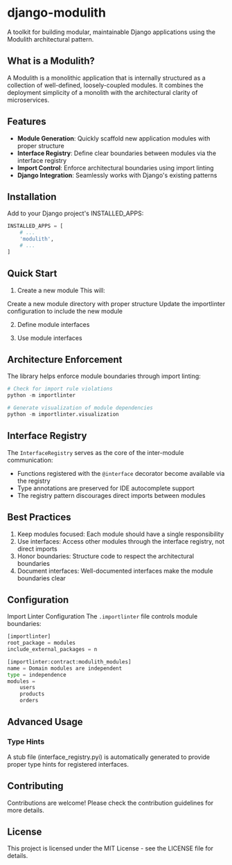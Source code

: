 # django-modulith

A toolkit for building modular, maintainable Django applications using the Modulith architectural pattern.

## What is a Modulith?

A Modulith is a monolithic application that is internally structured as a collection of well-defined, loosely-coupled modules. It combines the deployment simplicity of a monolith with the architectural clarity of microservices.

## Features

- **Module Generation**: Quickly scaffold new application modules with proper structure
- **Interface Registry**: Define clear boundaries between modules via the interface registry
- **Import Control**: Enforce architectural boundaries using import linting
- **Django Integration**: Seamlessly works with Django's existing patterns

## Installation
Add to your Django project's INSTALLED_APPS:
```python
INSTALLED_APPS = [
    # ...
    'modulith',
    # ...
]
```

## Quick Start
1. Create a new module
This will:

Create a new module directory with proper structure
Update the importlinter configuration to include the new module

2. Define module interfaces
 
4. Use module interfaces
## Architecture Enforcement
The library helps enforce module boundaries through import linting:
```python
# Check for import rule violations
python -m importlinter

# Generate visualization of module dependencies
python -m importlinter.visualization
```

## Interface Registry
The `InterfaceRegistry` serves as the core of the inter-module communication:

* Functions registered with the `@interface` decorator become available via the registry
* Type annotations are preserved for IDE autocomplete support
* The registry pattern discourages direct imports between modules

## Best Practices
1. Keep modules focused: Each module should have a single responsibility
1. Use interfaces: Access other modules through the interface registry, not direct imports
1. Honor boundaries: Structure code to respect the architectural boundaries
1. Document interfaces: Well-documented interfaces make the module boundaries clear

## Configuration
Import Linter Configuration
The `.importlinter` file controls module boundaries:

```python
[importlinter]
root_package = modules
include_external_packages = n

[importlinter:contract:modulith_modules]
name = Domain modules are independent
type = independence
modules = 
    users
    products
    orders
```

## Advanced Usage
### Type Hints
A stub file (interface_registry.pyi) is automatically generated to provide proper type hints for registered interfaces.

## Contributing
Contributions are welcome! Please check the contribution guidelines for more details.

## License
This project is licensed under the MIT License - see the LICENSE file for details. 